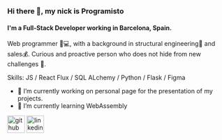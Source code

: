 ### Hi there 👋, my nick is Programisto

#### I'm a Full-Stack Developer working in Barcelona, Spain.
Web programmer 👨💻, with a background in structural engineering👷 and sales💰. Curious and proactive person who does not hide from new challenges 💪.

Skills: JS / React Flux / SQL ALchemy / Python / Flask / Figma

- 🔭 I’m currently working on personal page for the presentation of my projects. 
- 🌱 I’m currently learning WebAssembly 


[<img src='[https://img.icons8.com/ios-glyphs/30/000000/github.png]' alt='github' height='40'>](https://github.com/programisto1011)  [<img src='[https://img.icons8.com/ios-glyphs/30/228BE6/linkedin-circled--v1.png]' alt='linkedin' height='40'>](https://www.linkedin.com/in/victormaynou/)  






